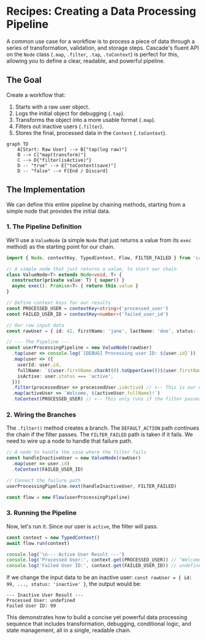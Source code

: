 # Recipes: Creating a Data Processing Pipeline

A common use case for a workflow is to process a piece of data through a series of transformation, validation, and storage steps. Cascade's fluent API on the `Node` class (`.map`, `.filter`, `.tap`, `.toContext`) is perfect for this, allowing you to define a clear, readable, and powerful pipeline.

## The Goal

Create a workflow that:

1. Starts with a raw user object.
2. Logs the initial object for debugging (`.tap`).
3. Transforms the object into a more usable format (`.map`).
4. Filters out inactive users (`.filter`).
5. Stores the final, processed data in the `Context` (`.toContext`).

```mermaid
graph TD
    A[Start: Raw User] --> B["tap(log raw)"]
    B --> C["map(transform)"]
    C --> D{"filter(isActive)"}
    D -- "true" --> E["toContext(save)"]
    D -- "false" --> F[End / Discard]
```

## The Implementation

We can define this entire pipeline by chaining methods, starting from a simple node that provides the initial data.

### 1. The Pipeline Definition

We'll use a `ValueNode` (a simple `Node` that just returns a value from its `exec` method) as the starting point for our chain.

```typescript
import { Node, contextKey, TypedContext, Flow, FILTER_FAILED } from 'cascade'

// A simple node that just returns a value, to start our chain
class ValueNode<T> extends Node<void, T> {
  constructor(private value: T) { super() }
  async exec(): Promise<T> { return this.value }
}

// Define context keys for our results
const PROCESSED_USER = contextKey<string>('processed_user')
const FAILED_USER_ID = contextKey<number>('failed_user_id')

// Our raw input data
const rawUser = { id: 42, firstName: 'jane', lastName: 'doe', status: 'active' }

// --- The Pipeline ---
const userProcessingPipeline = new ValueNode(rawUser)
  .tap(user => console.log(`[DEBUG] Processing user ID: ${user.id}`))
  .map(user => ({
    userId: user.id,
    fullName: `${user.firstName.charAt(0).toUpperCase()}${user.firstName.slice(1)} ${user.lastName.toUpperCase()}`,
    isActive: user.status === 'active',
  }))
  .filter(processedUser => processedUser.isActive) // <-- This is our conditional gate
  .map(activeUser => `Welcome, ${activeUser.fullName}!`)
  .toContext(PROCESSED_USER) // <-- This only runs if the filter passes
```

### 2. Wiring the Branches

The `.filter()` method creates a branch. The `DEFAULT_ACTION` path continues the chain if the filter passes. The `FILTER_FAILED` path is taken if it fails. We need to wire up a node to handle that failure path.

```typescript
// A node to handle the case where the filter fails
const handleInactiveUser = new ValueNode(rawUser)
  .map(user => user.id)
  .toContext(FAILED_USER_ID)

// Connect the failure path
userProcessingPipeline.next(handleInactiveUser, FILTER_FAILED)

const flow = new Flow(userProcessingPipeline)
```

### 3. Running the Pipeline

Now, let's run it. Since our user is `active`, the filter will pass.

```typescript
const context = new TypedContext()
await flow.run(context)

console.log('\n--- Active User Result ---')
console.log('Processed User:', context.get(PROCESSED_USER)) // "Welcome, Jane DOE!"
console.log('Failed User ID:', context.get(FAILED_USER_ID)) // undefined
```

If we change the input data to be an inactive user:
`const rawUser = { id: 99, ..., status: 'inactive' }`, the output would be:

```
--- Inactive User Result ---
Processed User: undefined
Failed User ID: 99
```

This demonstrates how to build a concise yet powerful data processing sequence that includes transformation, debugging, conditional logic, and state management, all in a single, readable chain.
